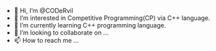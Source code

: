 - 👋 Hi, I’m @CODeRvil
- 👀 I’m interested in Competitive Programming(CP) via C++ language.
- 🌱 I’m currently learning C++ programming language.
- 💞️ I’m looking to collaborate on ...
- 📫 How to reach me ...

<!---
CODeRvil/CODeRvil is a ✨ special ✨ repository because its `README.md` (this file) appears on your GitHub profile.
You can click the Preview link to take a look at your changes.
--->
